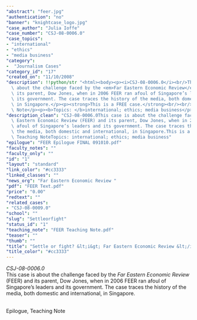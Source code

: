 ```yaml
---
"abstract": "feer.jpg"
"authentication": "no"
"banner": "knightcase_logo.jpg"
"case_author": "Julia Ioffe"
"case_number": "CSJ-08-0006.0"
"case_topics":
- "international"
- "ethics"
- "media business"
"category": 
-  "Journalism Cases"
"category_id": "17"
"created_on": "11/10/2008"
"description": !!python/str "<html><body><p><i>CSJ-08-0006.0</i><br/>This case is\
  \ about the challenge faced by the <em>Far Eastern Economic Review</em> (FEER) and\
  \ its parent, Dow Jones, when in 2006 FEER ran afoul of Singapore’s leaders and\
  \ its government. The case traces the history of the media, both domestic and international,\
  \ in Singapore.</p><p><strong>This is a FREE case.</strong><br/><br/>Epilogue, Teaching\
  \ Note</p><p><b>Topics: </b>international; ethics; media business</p></body></html>"
"description_clean": "CSJ-08-0006.0This case is about the challenge faced by the Far\
  \ Eastern Economic Review (FEER) and its parent, Dow Jones, when in 2006 FEER ran\
  \ afoul of Singapore’s leaders and its government. The case traces the history of\
  \ the media, both domestic and international, in Singapore.This is a FREE case.Epilogue,\
  \ Teaching NoteTopics: international; ethics; media business"
"epilogue": "FEER Epilogue FINAL 091010.pdf"
"faculty_notes": ""
"faculty_only": ""
"id": "1"
"layout": "standard"
"link_color": "#cc3333"
"linked_classes": ""
"news_org": "Far Eastern Economic Review "
"pdf": "FEER Text.pdf"
"price": "0.00"
"redtext": ""
"related_cases":
- "CSJ-08-0009.0"
"school": ""
"slug": "Settleorfight"
"status_id": "1"
"teaching_note": "FEER Teaching Note.pdf"
"teaser": ""
"thumb": ""
"title": "Settle or fight? &lt;i&gt; Far Eastern Economic Review &lt;/i&gt; and Singapore"
"title_color": "#cc3333"
---
```

<html><body><p><i>CSJ-08-0006.0</i><br/>This case is about the challenge faced by the <em>Far Eastern Economic Review</em> (FEER) and its parent, Dow Jones, when in 2006 FEER ran afoul of Singapore’s leaders and its government. The case traces the history of the media, both domestic and international, in Singapore.</p><p><br/>Epilogue, Teaching Note</p></body></html>
